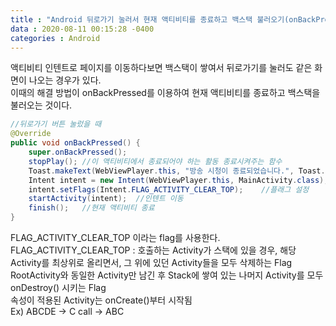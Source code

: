 ```yaml
---
title : "Android 뒤로가기 눌러서 현재 액티비티를 종료하고 백스택 불러오기(onBackPressed 이용)"
data : 2020-08-11 00:15:28 -0400
categories : Android
---
```

액티비티 인텐트로 페이지를 이동하다보면 백스택이 쌓여서 뒤로가기를 눌러도 같은 화면이 나오는 경우가 있다. <br>
이때의 해결 방법이 onBackPressed를 이용하여 현재 액티비티를 종료하고 백스택을 불러오는 것이다. <br>
```java
//뒤로가기 버튼 눌렀을 때
@Override
public void onBackPressed() {
    super.onBackPressed();
    stopPlay(); //이 액티비티에서 종료되어야 하는 활동 종료시켜주는 함수
    Toast.makeText(WebViewPlayer.this, "방송 시청이 종료되었습니다.", Toast.LENGTH_SHORT).show();   //토스트 메시지
    Intent intent = new Intent(WebViewPlayer.this, MainActivity.class); //지금 액티비티에서 다른 액티비티로 이동하는 인텐트 설정
    intent.setFlags(Intent.FLAG_ACTIVITY_CLEAR_TOP);    //플래그 설정
    startActivity(intent);  //인텐트 이동 
    finish();   //현재 액티비티 종료 
}
```
FLAG_ACTIVITY_CLEAR_TOP 이라는 flag를 사용한다.<br>
FLAG_ACTIVITY_CLEAR_TOP : 호출하는 Activity가 스택에 있을 경우, 해당 Activity를 최상위로 올리면서, 그 위에 있던 Activity들을 모두 삭제하는 Flag<br>
RootActivity와 동일한 Activity만 남긴 후 Stack에 쌓여 있는 나머지 Activity를 모두 onDestroy() 시키는 Flag<br>
속성이 적용된 Activity는 onCreate()부터 시작됨<br>
Ex) ABCDE → C call → ABC
